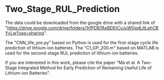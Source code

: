 # Two_Stage_RUL_Prediction

The data could be downloaded from the google drive with a shared link of "https://drive.google.com/drive/folders/1rfPDB7AeBDEtCvJuWGpdLItLehCBYvLw?usp=sharing".

The "CNN_life_pre.py" based on Python is used for the first-stage cycle life prediction of lithium-ion batteries. The "C1_GP_200.m" based on MATLAB is used for the second-stage RUL prediction of lithium-ion batteries.

If you are interested in this work, please cite the paper "Ma et al. A Two-Stage Integrated Method for Early Prediction of Remaining Useful Life of Lithium-ion Batteries".
